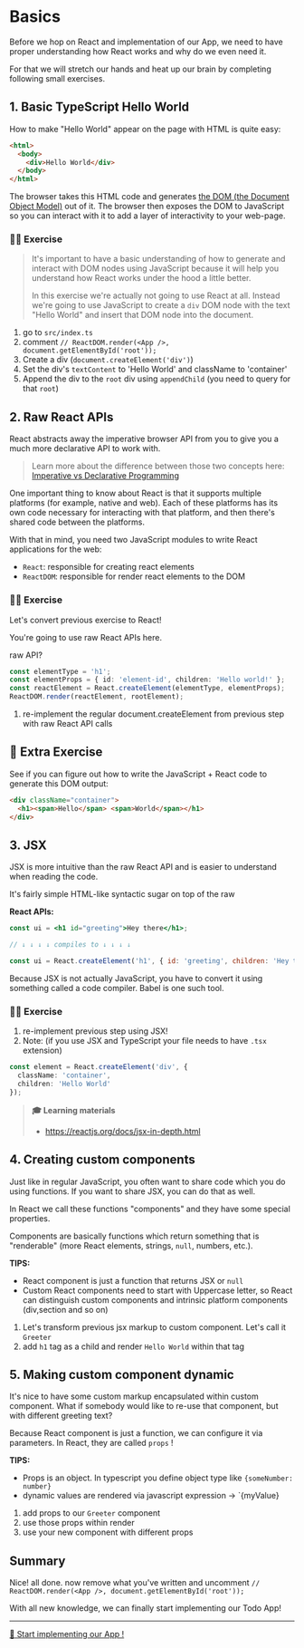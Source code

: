# Basics

Before we hop on React and implementation of our App, we need to have proper understanding how React works and why do we even need it.

For that we will stretch our hands and heat up our brain by completing following small exercises.

## 1. Basic TypeScript Hello World

How to make "Hello World" appear on the page with
HTML is quite easy:

```html
<html>
  <body>
    <div>Hello World</div>
  </body>
</html>
```

The browser takes this HTML code and generates
[the DOM (the Document Object Model)](https://developer.mozilla.org/en-US/docs/Web/API/Document_Object_Model/Introduction)
out of it. The browser then exposes the DOM to JavaScript so you can interact
with it to add a layer of interactivity to your web-page.

### 🙇‍♀️ Exercise

> It's important to have a basic understanding of how to generate and interact with DOM nodes using JavaScript because it will help you understand how React works under the hood a little better.
>
> In this exercise we're actually not going to use React at all. Instead we're going to use JavaScript to create a `div` DOM node with the text "Hello World" and insert that DOM node into the document.

1. go to `src/index.ts`
1. comment `// ReactDOM.render(<App />, document.getElementById('root'));`
1. Create a div (`document.createElement('div')`)
1. Set the div's `textContent` to 'Hello World' and className to 'container'
1. Append the div to the `root` div using `appendChild` (you need to query for that `root`)

## 2. Raw React APIs

React abstracts away the imperative browser API from you to give you a much more
declarative API to work with.

> Learn more about the difference between those two concepts here:
> [Imperative vs Declarative Programming](https://tylermcginnis.com/imperative-vs-declarative-programming/)

One important thing to know about React is that it supports multiple platforms
(for example, native and web). Each of these platforms has its own code
necessary for interacting with that platform, and then there's shared code
between the platforms.

With that in mind, you need two JavaScript modules to write React applications for
the web:

- `React`: responsible for creating react elements
- `ReactDOM`: responsible for render react elements to the DOM

### 🙇‍♀️ Exercise

Let's convert previous exercise to React!

You're going to use raw React APIs here.

raw API?

```ts
const elementType = 'h1';
const elementProps = { id: 'element-id', children: 'Hello world!' };
const reactElement = React.createElement(elementType, elementProps);
ReactDOM.render(reactElement, rootElement);
```

1. re-implement the regular document.createElement from previous step with raw React API calls

## 🤖 Extra Exercise

See if you can figure out how to write the JavaScript + React code to generate this DOM output:

```html
<div className="container">
  <h1><span>Hello</span> <span>World</span></h1>
</div>
```

## 3. JSX

JSX is more intuitive than the raw React API and is easier to understand when reading the code.

It's fairly simple HTML-like syntactic sugar on top of the raw

**React APIs:**

```jsx
const ui = <h1 id="greeting">Hey there</h1>;

// ↓ ↓ ↓ ↓ compiles to ↓ ↓ ↓ ↓

const ui = React.createElement('h1', { id: 'greeting', children: 'Hey there' });
```

Because JSX is not actually JavaScript, you have to convert it using something called a code compiler. Babel is one such tool.

### 🙇‍♀️ Exercise

1. re-implement previous step using JSX!
1. Note: (if you use JSX and TypeScript your file needs to have `.tsx` extension)

```ts
const element = React.createElement('div', {
  className: 'container',
  children: 'Hello World'
});
```

> **🎓 Learning materials**
>
> - https://reactjs.org/docs/jsx-in-depth.html

## 4. Creating custom components

Just like in regular JavaScript, you often want to share code which you do using functions. If you want to share JSX, you can do that as well.

In React we call these functions "components" and they have some special properties.

Components are basically functions which return something that is "renderable" (more React elements, strings, `null`, numbers, etc.).

**TIPS:**

- React component is just a function that returns JSX or `null`
- Custom React components need to start with Uppercase letter, so React can distinguish custom components and intrinsic platform components (div,section and so on)

1. Let's transform previous jsx markup to custom component. Let's call it `Greeter`
1. add `h1` tag as a child and render `Hello World` within that tag

## 5. Making custom component dynamic

It's nice to have some custom markup encapsulated within custom component.
What if somebody would like to re-use that component, but with different greeting text?

Because React component is just a function, we can configure it via parameters. In React, they are called `props` !

**TIPS:**

- Props is an object. In typescript you define object type like `{someNumber: number}`
- dynamic values are rendered via javascript expression -> `{myValue}

1. add props to our `Greeter` component
1. use those props within render
1. use your new component with different props

## Summary

Nice! all done. now remove what you've written and uncomment `// ReactDOM.render(<App />, document.getElementById('root'));`

With all new knowledge, we can finally start implementing our Todo App!

---

[🚀 Start implementing our App !](./4-app-component.md)
